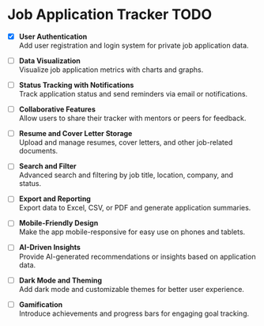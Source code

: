 # Job Application Tracker TODO

- [X] **User Authentication**  
  Add user registration and login system for private job application data.

- [ ] **Data Visualization**  
  Visualize job application metrics with charts and graphs.

- [ ] **Status Tracking with Notifications**  
  Track application status and send reminders via email or notifications.

- [ ] **Collaborative Features**  
  Allow users to share their tracker with mentors or peers for feedback.

- [ ] **Resume and Cover Letter Storage**  
  Upload and manage resumes, cover letters, and other job-related documents.

- [ ] **Search and Filter**  
  Advanced search and filtering by job title, location, company, and status.

- [ ] **Export and Reporting**  
  Export data to Excel, CSV, or PDF and generate application summaries.

- [ ] **Mobile-Friendly Design**  
  Make the app mobile-responsive for easy use on phones and tablets.

- [ ] **AI-Driven Insights**  
  Provide AI-generated recommendations or insights based on application data.

- [ ] **Dark Mode and Theming**  
  Add dark mode and customizable themes for better user experience.

- [ ] **Gamification**  
  Introduce achievements and progress bars for engaging goal tracking.